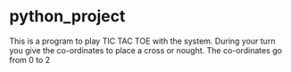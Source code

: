 # python_project
This is a program to play TIC TAC TOE with the system.
During your turn you give the co-ordinates to place a cross or nought.
The co-ordinates go from 0 to 2